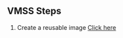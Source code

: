 ## VMSS Steps

1. Create a reusable image [Click here](https://docs.microsoft.com/en-us/azure/virtual-machines/windows/capture-image-resource)